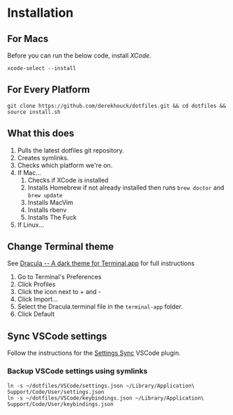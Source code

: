# Installation

## For Macs

Before you can run the below code, install _XCode_.
```shell
xcode-select --install
```

## For Every Platform

```
git clone https://github.com/derekhouck/dotfiles.git && cd dotfiles && source install.sh
```

## What this does

1. Pulls the latest dotfiles git repository.
2. Creates symlinks.
3. Checks which platform we're on.
4. If Mac...
   1. Checks if XCode is installed
   2. Installs Homebrew if not already installed then runs `brew doctor` and `brew update`
   3. Installs MacVim
   4. Installs rbenv
   5. Installs The Fuck
5. If Linux...

## Change Terminal theme
See [Dracula -- A dark theme for Terminal.app](https://draculatheme.com/terminal/) for full instructions

1. Go to Terminal's Preferences
1. Click Profiles
1. Click the icon next to + and -
1. Click Import...
1. Select the Dracula.terminal file in the `terminal-app` folder.
1. Click Default

## Sync VSCode settings

Follow the instructions for the [Settings Sync](https://marketplace.visualstudio.com/items?itemName=Shan.code-settings-sync) VSCode plugin.

### Backup VSCode settings using symlinks

```
ln -s ~/dotfiles/VSCode/settings.json ~/Library/Application\ Support/Code/User/settings.json
ln -s ~/dotfiles/VSCode/keybindings.json ~/Library/Application\ Support/Code/User/keybindings.json
```
